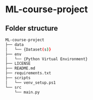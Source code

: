 # ML-course-project

## Folder structure

```bash
ML-course-project
├── data
│   └── {Dataset(s)}
├── env
│   └── {Python Virtual Environment}
├── LICENSE
├── README.md
├── requirements.txt
├── scripts
│   └── venv_setup.ps1
└── src
    └── main.py
```